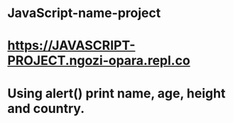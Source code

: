 # JavaScript-name-project
# https://JAVASCRIPT-PROJECT.ngozi-opara.repl.co
# Using alert() print name, age, height and country.


